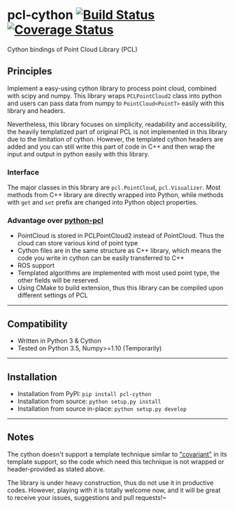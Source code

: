 # pcl-cython [![Build Status](https://travis-ci.org/cmpute/pcl-cython.svg?branch=master)](https://travis-ci.org/cmpute/pcl-cython) [![Coverage Status](https://coveralls.io/repos/github/cmpute/pcl-cython/badge.svg)](https://coveralls.io/github/cmpute/pcl-cython)

Cython bindings of Point Cloud Library (PCL)

## Principles
Implement a easy-using cython library to process point cloud, combined with scipy and numpy. This library wraps `PCLPointCloud2` class into python and users can pass data from numpy to `PointCloud<PointT>` easily with this library and headers.

Nevertheless, this library focuses on simplicity, readability and accessibility, the heavily templatized part of original PCL is not implemented in this library due to the limitation of cython. However, the templated cython headers are added and you can still write this part of code in C++ and then wrap the input and output in python easily with this library.  

### Interface
The major classes in this library are `pcl.PointCloud`, `pcl.Visualizer`. Most methods from C++ library are directly wrapped into Python, while methods with `get` and `set` prefix are changed into Python object properties.

### Advantage over [python-pcl](https://github.com/strawlab/python-pcl/)
- PointCloud is stored in PCLPointCloud2 instead of PointCloud<PointT>. Thus the cloud can store various kind of point type
- Cython files are in the same structure as C++ library, which means the code you write in cython can be easily transferred to C++
- ROS support
- Templated algorithms are implemented with most used point type, the other fields will be reserved.
- Using CMake to build extension, thus this library can be compiled upon different settings of PCL

------------------------

## Compatibility
- Written in Python 3 & Cython
- Tested on Python 3.5, Numpy>=1.10 (Temporarily)

------------------------

## Installation

- Installation from PyPI: `pip install pcl-cython`
- Installation from source: `python setup.py install`
- Installation from source in-place: `python setup.py develop`

------------------------

## Notes
The cython doesn't support a template technique similar to ["covariant"](https://en.wikipedia.org/wiki/Covariance_and_contravariance_(computer_science)) in its template support, so the code which need this technique is not wrapped or header-provided as stated above.

The library is under heavy construction, thus do not use it in productive codes. However, playing with it is totally welcome now, and it will be great to receive your issues, suggestions and pull requests!~
